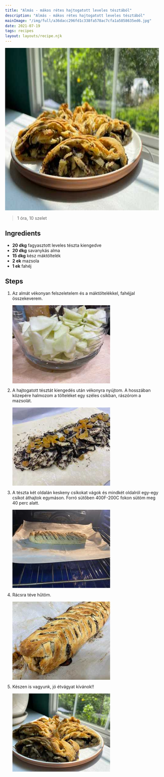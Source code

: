 ```yaml
---
title: "Almás - mákos rétes hajtogatott leveles tésztából"
description: "Almás - mákos rétes hajtogatott leveles tésztából"
mainImage: "/img/full/a36dacc296fd1c338fa578ac7cfa1a5858635ed6.jpg"
date: 2021-07-19
tags: recipes
layout: layouts/recipe.njk
---
```

                            
<p align="center"><a href="https://cookpad.com/hu/receptek/15285301-almas-makos-retes-hajtogatott-leveles-tesztabol" rel="Recipe source page"><img width="751" height="532" src="/img/full/a36dacc296fd1c338fa578ac7cfa1a5858635ed6.jpg"/></a></p>

> 1 óra, 10 szelet 

## Ingredients
* **20 dkg** fagyasztott leveles tészta kiengedve
* **20 dkg** savanykás alma
* **15 dkg** kész máktöltelék
* **2 ek** mazsola
* **1 ek** fahéj

## Steps

1. Az almát vékonyan felszeletelem és a máktöltelékkel, fahéjjal összekeverem.
 
    <p><img width="320" height="256" align="left" src="/img/full/eb120cd48a910fa22b2acd1c466aa266179054c0.jpg"/></p><div style="clear: both"/>

2. A hajtogatott tésztát kiengedés után vékonyra nyújtom. A hosszában közepére halmozom a tölteléket egy széles csíkban, rászórom a mazsolát.
 
    <p><img width="320" height="256" align="left" src="/img/full/671ed84d5f73761d557d3a1b20b0353bca0348e1.jpg"/></p><div style="clear: both"/>

3. A tészta két oldalán keskeny csíkokat vágok és mindkét oldalról egy-egy csíkot áthajtok egymáson. Forró sütőben 400F-200C fokon sütöm meg 40 perc alatt.
 
    <p><img width="320" height="256" align="left" src="/img/full/682a98e21114b055f62369f9045e81b0146d8941.jpg"/></p><div style="clear: both"/>

4. Rácsra téve hűtöm.
 
    <p><img width="320" height="256" align="left" src="/img/full/b2e4e4185f5c8977708e0c2ea09374716ae2d810.jpg"/></p><div style="clear: both"/>

5. Készen is vagyunk, jó étvágyat kívánok!!
 
    <p><img width="320" height="256" align="left" src="/img/full/4293314bbb7e1724767c062cd82e36a541b6776d.jpg"/></p><div style="clear: both"/>

